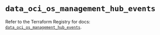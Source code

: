 # `data_oci_os_management_hub_events`

Refer to the Terraform Registry for docs: [`data_oci_os_management_hub_events`](https://registry.terraform.io/providers/oracle/oci/7.19.0/docs/data-sources/os_management_hub_events).
